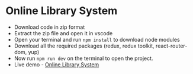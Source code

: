 # Online Library System

- Download code in zip format
- Extract the zip file and open it in vscode 
- Open your terminal and run `npm install` to download node modules
- Download all the required packages (redux, redux toolkit, react-router-dom, yup)
- Now run `npm run dev` on the terminal to open the project.
- Live demo - [Online Library System](https://abhaylibrarysystem.netlify.app/)
